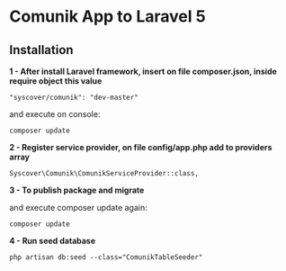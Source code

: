 # Comunik App to Laravel 5

## Installation

**1 - After install Laravel framework, insert on file composer.json, inside require object this value**
```
"syscover/comunik": "dev-master"

```
and execute on console:
```
composer update
```

**2 - Register service provider, on file config/app.php add to providers array**

```
Syscover\Comunik\ComunikServiceProvider::class,

```

**3 - To publish package and migrate**

and execute composer update again:
```
composer update
```

**4 - Run seed database**

```
php artisan db:seed --class="ComunikTableSeeder"
```